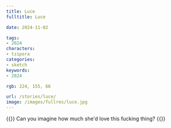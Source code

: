 ```yaml
---
title: Luce
fulltitle: Luce

date: 2024-11-02

tags:
- 2024
characters:
- tzipora
categories:
- sketch
keywords:
- 2024

rgb: 224, 155, 66

url: /stories/luce/
image: /images/fullres/luce.jpg
---
```

{{<note caption>}}
Can you imagine how much she'd love this fucking thing?
{{</note>}}